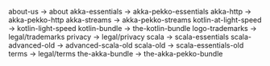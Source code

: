 about-us -> about
akka-essentials -> akka-pekko-essentials
akka-http -> akka-pekko-http
akka-streams -> akka-pekko-streams
kotlin-at-light-speed -> kotlin-light-speed
kotlin-bundle -> the-kotlin-bundle
logo-trademarks -> legal/trademarks
privacy -> legal/privacy
scala -> scala-essentials
scala-advanced-old -> advanced-scala-old
scala-old -> scala-essentials-old
terms -> legal/terms
the-akka-bundle -> the-akka-pekko-bundle
